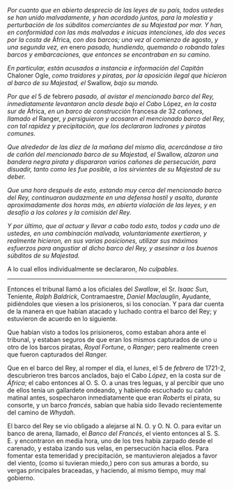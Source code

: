 _Por cuanto que en abierto desprecio de las leyes de su país, todos ustedes se han unido malvadamente, y han acordado juntos, para la molestia y perturbación de los súbditos comerciantes de su Majestad por mar. Y han, en conformidad con las más malvadas e inicuas intenciones, ido dos veces por la costa de_ África, _con dos barcos; una vez al comienzo de_ agosto, _y una segunda vez, en_ enero _pasado, hundiendo, quemando o robando tales barcos y embarcaciones, que entonces se encontraban en su camino._

_En particular, están acusados a instancia e información del Capitán_ Chaloner Ogle, _como traidores y piratas, por la oposición ilegal que hicieron al barco de su Majestad, el_ Swallow, _bajo su mando._

_Por que el_ 5 _de_ febrero _pasado, al avistar el mencionado barco del Rey, inmediatamente levantaron ancla desde bajo el Cabo_ López, _en la costa sur de_ África, _en un barco de construcción_ francesa _de_ 32 _cañones, llamado el_ Ranger, _y persiguieron y acosaron el mencionado barco del Rey, con tal rapidez y precipitación, que los declararon ladrones y piratas comunes._

_Que alrededor de las diez de la mañana del mismo día, acercándose a tiro de cañón del mencionado barco de su Majestad, el_ Swallow, _alzaron una bandera negra pirata y dispararon varios cañones de persecución, para disuadir, tanto como les fue posible, a los sirvientes de su Majestad de su deber._

_Que una hora después de esto, estando muy cerca del mencionado barco del Rey, continuaron audazmente en una defensa hostil y asalto, durante aproximadamente dos horas más, en abierta violación de las leyes, y en desafío a los colores y la comisión del Rey._

_Y por último, que al actuar y llevar a cabo todo esto, todos y cada uno de ustedes, en una combinación malvada, voluntariamente exertieron, y realmente hicieron, en sus varias posiciones, utilizar sus máximos esfuerzos para angustiar al dicho barco del Rey, y asesinar a los buenos súbditos de su Majestad._

A lo cual ellos individualmente se declararon, _No culpables._

* * *

Entonces el tribunal llamó a los oficiales del _Swallow_, el Sr. _Isaac Sun_, Teniente, _Ralph Baldrick_, Contramaestre, _Daniel Maclauglin_, Ayudante, pidiéndoles que viesen a los prisioneros, si los conocían. Y para dar cuenta de la manera en que habían atacado y luchado contra el barco del Rey; y estuvieron de acuerdo en lo siguiente.

Que habían visto a todos los prisioneros, como estaban ahora ante el tribunal, y estaban seguros de que eran los mismos capturados de uno u otro de los barcos piratas, _Royal Fortune_, o _Ranger_; pero realmente creen que fueron capturados del _Ranger._

Que en el barco del Rey, al romper el día, el _lunes_, el 5 de _febrero_ de 1721-2, descubrieron tres barcos anclados, bajo el Cabo _López_, en la costa sur de _África_; el cabo entonces al O. S. O. a unas tres leguas, y al percibir que uno de ellos tenía un gallardete ondeando, y habiendo escuchado su cañón matinal antes, sospecharon inmediatamente que eran _Roberts_ el pirata, su consorte, y un barco _francés_, sabían que había sido llevado recientemente del camino de _Whydah_.

El barco del Rey se vio obligado a alejarse al N. O. y O. N. O. para evitar un banco de arena, llamado, el _Banco del Francés_, el viento entonces al S. S. E. y encontraron en media hora, uno de los tres había zarpado desde el carenado, y estaba izando sus velas, en persecución hacia ellos. Para fomentar esta temeridad y precipitación, se mantuvieron alejados a favor del viento, (como si tuvieran miedo,) pero con sus amuras a bordo, su vergas principales braceadas, y haciendo, al mismo tiempo, muy mal gobierno.